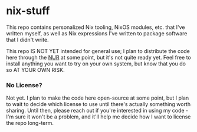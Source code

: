 # nix-stuff
This repo contains personalized Nix tooling, NixOS modules, etc. that I've
written myself, as well as Nix expressions I've written to package software that
I didn't write.

This repo IS NOT YET intended for general use; I plan to distribute the code
here through the [NUR](https://github.com/nix-community/NUR) at some point, but
it's not quite ready yet.  Feel free to install anything you want to try on your
own system, but know that you do so AT YOUR OWN RISK.

### No License?
Not yet.  I plan to make the code here open-source at some point, but I plan
to wait to decide which license to use until there's actually something worth
sharing.  Until then, please reach out if you're interested in using my code -
I'm sure it won't be a problem, and it'll help me decide how I want to license
the repo long-term.
